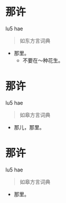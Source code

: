 # 那许
lu5 hae
> 如东方言词典
- 那里。
  - 不要在～种花生。

# 那许
lu5 hae
> 如皋方言词典
- 那儿，那里。

# 那许
lu5 hae
> 如皋方言词典
- 那里。
